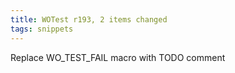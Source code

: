 ```yaml
---
title: WOTest r193, 2 items changed
tags: snippets
---
```


Replace WO_TEST_FAIL macro with TODO comment

